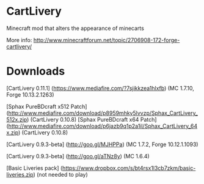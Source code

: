 CartLivery
==========
Minecraft mod that alters the appearance of minecarts

More info: http://www.minecraftforum.net/topic/2706908-172-forge-cartlivery/

Downloads
=========
[CartLivery 0.11.1] (https://www.mediafire.com/?7sjikkzea1hlxfb) (MC 1.7.10, Forge 10.13.2.1263)

[Sphax PureBDcraft x512 Patch] (http://www.mediafire.com/download/p8959mhky5lvvzp/Sphax_CartLivery_512x.zip) (CartLivery 0.10.8)
[Sphax PureBDcraft x64 Patch] (http://www.mediafire.com/download/p6jazb9q1p2a1il/Sphax_CartLivery_64x.zip) (CartLivery 0.10.8)

[CartLivery 0.9.3-beta] (http://goo.gl/MJHPPa) (MC 1.7.2, Forge 10.12.1.1093)

[CartLivery 0.9.3-beta] (http://goo.gl/aTNz8y) (MC 1.6.4)

[Basic Liveries pack] (https://www.dropbox.com/s/bt4rsx1l3cb7zkm/basic-liveries.zip) (not needed to play)
